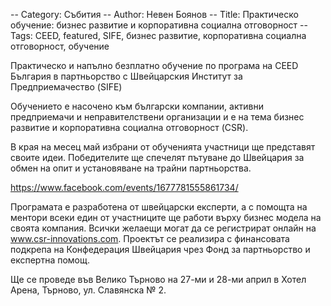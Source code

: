 -- Category: Събития
-- Author: Невен Боянов
-- Title: Практическо обучение: бизнес развитие и корпоративна социална отговорност
-- Tags: CEED, featured, SIFE, бизнес развитие, корпоративна социална отговорност, обучение

Практическо и напълно безплатно обучение по програма на CEED България в партньорство с Швейцарския Институт за Предприемачество (SIFE)

Обучението е насочено към български компании, активни предприемачи и неправителствени организации и е на тема бизнес развитие и корпоративна социална отговорност (CSR).

В края на месец май избрани от обученията участници ще представят своите идеи. Победителите ще спечелят пътуване до Швейцария за обмен на опит и установяване на трайни партньорства.

https://www.facebook.com/events/1677781555861734/

Програмата е разработена от швейцарски експерти, а с помощта на ментори всеки един от участниците ще работи върху бизнес модела на своята компания. Всички желаещи могат да се регистрират онлайн на www.csr-innovations.com. Проектът се реализира с финансовата подкрепа на Конфедерация Швейцария чрез Фонд за партньорство и експертна помощ.

Ще се проведе във Велико Търново на 27-ми и 28-ми април  в Хотел Арена, Търново, ул. Славянска № 2.